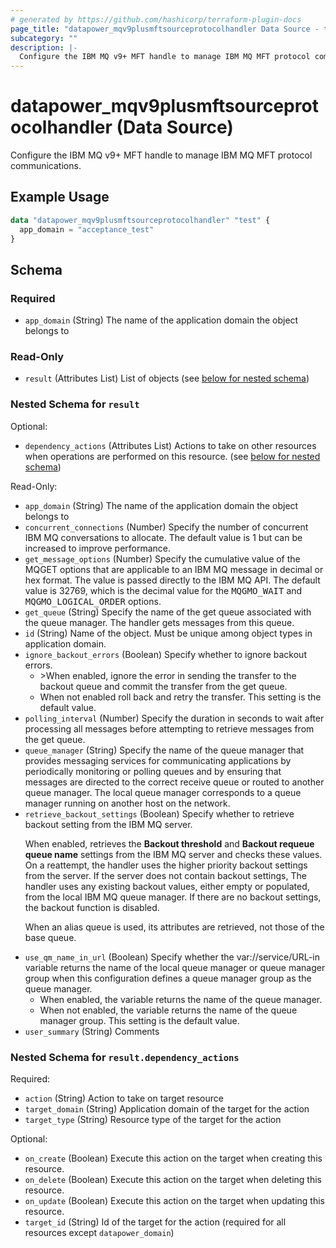 ```yaml
---
# generated by https://github.com/hashicorp/terraform-plugin-docs
page_title: "datapower_mqv9plusmftsourceprotocolhandler Data Source - terraform-provider-datapower"
subcategory: ""
description: |-
  Configure the IBM MQ v9+ MFT handle to manage IBM MQ MFT protocol communications.
---
```


# datapower_mqv9plusmftsourceprotocolhandler (Data Source)

Configure the IBM MQ v9+ MFT handle to manage IBM MQ MFT protocol communications.

## Example Usage

```terraform
data "datapower_mqv9plusmftsourceprotocolhandler" "test" {
  app_domain = "acceptance_test"
}
```

<!-- schema generated by tfplugindocs -->
## Schema

### Required

- `app_domain` (String) The name of the application domain the object belongs to

### Read-Only

- `result` (Attributes List) List of objects (see [below for nested schema](#nestedatt--result))

<a id="nestedatt--result"></a>
### Nested Schema for `result`

Optional:

- `dependency_actions` (Attributes List) Actions to take on other resources when operations are performed on this resource. (see [below for nested schema](#nestedatt--result--dependency_actions))

Read-Only:

- `app_domain` (String) The name of the application domain the object belongs to
- `concurrent_connections` (Number) Specify the number of concurrent IBM MQ conversations to allocate. The default value is 1 but can be increased to improve performance.
- `get_message_options` (Number) Specify the cumulative value of the MQGET options that are applicable to an IBM MQ message in decimal or hex format. The value is passed directly to the IBM MQ API. The default value is 32769, which is the decimal value for the <tt>MQGMO_WAIT</tt> and <tt>MQGMO_LOGICAL_ORDER</tt> options.
- `get_queue` (String) Specify the name of the get queue associated with the queue manager. The handler gets messages from this queue.
- `id` (String) Name of the object. Must be unique among object types in application domain.
- `ignore_backout_errors` (Boolean) Specify whether to ignore backout errors. <ul><li>>When enabled, ignore the error in sending the transfer to the backout queue and commit the transfer from the get queue.</li><li>When not enabled roll back and retry the transfer. This setting is the default value.</li></ul>
- `polling_interval` (Number) Specify the duration in seconds to wait after processing all messages before attempting to retrieve messages from the get queue.
- `queue_manager` (String) Specify the name of the queue manager that provides messaging services for communicating applications by periodically monitoring or polling queues and by ensuring that messages are directed to the correct receive queue or routed to another queue manager. The local queue manager corresponds to a queue manager running on another host on the network.
- `retrieve_backout_settings` (Boolean) Specify whether to retrieve backout setting from the IBM MQ server. <p>When enabled, retrieves the <b>Backout threshold</b> and <b>Backout requeue queue name</b> settings from the IBM MQ server and checks these values. On a reattempt, the handler uses the higher priority backout settings from the server. If the server does not contain backout settings, The handler uses any existing backout values, either empty or populated, from the local IBM MQ queue manager. If there are no backout settings, the backout function is disabled.</p><p>When an alias queue is used, its attributes are retrieved, not those of the base queue.</p>
- `use_qm_name_in_url` (Boolean) Specify whether the var://service/URL-in variable returns the name of the local queue manager or queue manager group when this configuration defines a queue manager group as the queue manager. <ul><li>When enabled, the variable returns the name of the queue manager.</li><li>When not enabled, the variable returns the name of the queue manager group. This setting is the default value.</li></ul>
- `user_summary` (String) Comments

<a id="nestedatt--result--dependency_actions"></a>
### Nested Schema for `result.dependency_actions`

Required:

- `action` (String) Action to take on target resource
- `target_domain` (String) Application domain of the target for the action
- `target_type` (String) Resource type of the target for the action

Optional:

- `on_create` (Boolean) Execute this action on the target when creating this resource.
- `on_delete` (Boolean) Execute this action on the target when deleting this resource.
- `on_update` (Boolean) Execute this action on the target when updating this resource.
- `target_id` (String) Id of the target for the action (required for all resources except `datapower_domain`)
